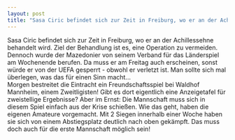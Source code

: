 ```yaml
---
layout: post
title: "Sasa Ciric befindet sich zur Zeit in Freiburg, wo er an der Achillessehne behandelt wird."
---
```


Sasa Ciric befindet sich zur Zeit in Freiburg, wo er an der Achillessehne behandelt wird. Ziel der Behandlung ist es, eine Operation zu vermeiden. Dennoch wurde der Mazedonier von seinem Verband für das Länderspiel am Wochenende berufen. Da muss er am Freitag auch erscheinen, sonst würde er von der UEFA gesperrt - obwohl er verletzt ist. Man sollte sich mal überlegen, was das für einen Sinn macht...  
Morgen bestreitet die Eintracht ein Freundschaftsspiel bei Waldhof Mannheim, einem Zweitligisten! Gibt es dort eigentlich eine Anzeigetafel für zweistellige Ergebnisse? Aber im Ernst: Die Mannschaft muss sich in diesem Spiel einfach aus der Krise schießen. Wie das geht, haben die eigenen Amateure vorgemacht. Mit 2 Siegen innerhalb einer Woche haben sie sich von einem Abstiegsplatz deutlich nach oben gekämpft. Das muss doch auch für die erste Mannschaft möglich sein!
